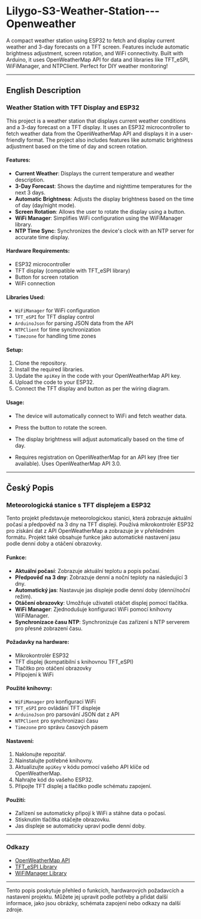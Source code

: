 # Lilygo-S3-Weather-Station---Openweather
A compact weather station using ESP32 to fetch and display current weather and 3-day forecasts on a TFT screen. Features include automatic brightness adjustment, screen rotation, and WiFi connectivity. Built with Arduino, it uses OpenWeatherMap API for data and libraries like TFT_eSPI, WiFiManager, and NTPClient. Perfect for DIY weather monitoring!


---

## English Description

### Weather Station with TFT Display and ESP32

This project is a weather station that displays current weather conditions and a 3-day forecast on a TFT display. It uses an ESP32 microcontroller to fetch weather data from the OpenWeatherMap API and displays it in a user-friendly format. The project also includes features like automatic brightness adjustment based on the time of day and screen rotation.

#### Features:
- **Current Weather**: Displays the current temperature and weather description.
- **3-Day Forecast**: Shows the daytime and nighttime temperatures for the next 3 days.
- **Automatic Brightness**: Adjusts the display brightness based on the time of day (day/night mode).
- **Screen Rotation**: Allows the user to rotate the display using a button.
- **WiFi Manager**: Simplifies WiFi configuration using the WiFiManager library.
- **NTP Time Sync**: Synchronizes the device's clock with an NTP server for accurate time display.

#### Hardware Requirements:
- ESP32 microcontroller
- TFT display (compatible with TFT_eSPI library)
- Button for screen rotation
- WiFi connection

#### Libraries Used:
- `WiFiManager` for WiFi configuration
- `TFT_eSPI` for TFT display control
- `ArduinoJson` for parsing JSON data from the API
- `NTPClient` for time synchronization
- `Timezone` for handling time zones

#### Setup:
1. Clone the repository.
2. Install the required libraries.
3. Update the `apiKey` in the code with your OpenWeatherMap API key.
4. Upload the code to your ESP32.
5. Connect the TFT display and button as per the wiring diagram.

#### Usage:
- The device will automatically connect to WiFi and fetch weather data.
- Press the button to rotate the screen.
- The display brightness will adjust automatically based on the time of day.

- Requires registration on OpenWeatherMap for an API key (free tier available). Uses OpenWeatherMap API 3.0.

---

## Český Popis

### Meteorologická stanice s TFT displejem a ESP32

Tento projekt představuje meteorologickou stanici, která zobrazuje aktuální počasí a předpověď na 3 dny na TFT displeji. Používá mikrokontrolér ESP32 pro získání dat z API OpenWeatherMap a zobrazuje je v přehledném formátu. Projekt také obsahuje funkce jako automatické nastavení jasu podle denní doby a otáčení obrazovky.

#### Funkce:
- **Aktuální počasí**: Zobrazuje aktuální teplotu a popis počasí.
- **Předpověď na 3 dny**: Zobrazuje denní a noční teploty na následující 3 dny.
- **Automatický jas**: Nastavuje jas displeje podle denní doby (denní/noční režim).
- **Otáčení obrazovky**: Umožňuje uživateli otáčet displej pomocí tlačítka.
- **WiFi Manager**: Zjednodušuje konfiguraci WiFi pomocí knihovny WiFiManager.
- **Synchronizace času NTP**: Synchronizuje čas zařízení s NTP serverem pro přesné zobrazení času.

#### Požadavky na hardware:
- Mikrokontrolér ESP32
- TFT displej (kompatibilní s knihovnou TFT_eSPI)
- Tlačítko pro otáčení obrazovky
- Připojení k WiFi

#### Použité knihovny:
- `WiFiManager` pro konfiguraci WiFi
- `TFT_eSPI` pro ovládání TFT displeje
- `ArduinoJson` pro parsování JSON dat z API
- `NTPClient` pro synchronizaci času
- `Timezone` pro správu časových pásem

#### Nastavení:
1. Naklonujte repozitář.
2. Nainstalujte potřebné knihovny.
3. Aktualizujte `apiKey` v kódu pomocí vašeho API klíče od OpenWeatherMap.
4. Nahrajte kód do vašeho ESP32.
5. Připojte TFT displej a tlačítko podle schématu zapojení.

#### Použití:
- Zařízení se automaticky připojí k WiFi a stáhne data o počasí.
- Stisknutím tlačítka otáčejte obrazovku.
- Jas displeje se automaticky upraví podle denní doby.

---

### Odkazy
- [OpenWeatherMap API](https://openweathermap.org/api)
- [TFT_eSPI Library](https://github.com/Bodmer/TFT_eSPI)
- [WiFiManager Library](https://github.com/tzapu/WiFiManager)

---

Tento popis poskytuje přehled o funkcích, hardwarových požadavcích a nastavení projektu. Můžete jej upravit podle potřeby a přidat další informace, jako jsou obrázky, schémata zapojení nebo odkazy na další zdroje.
